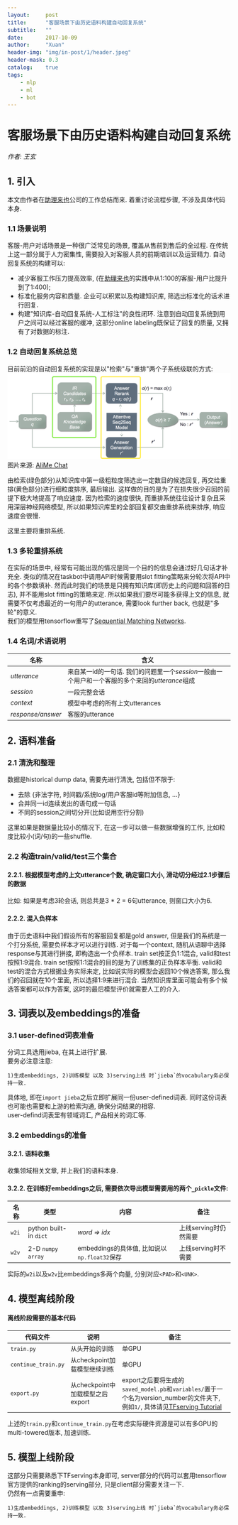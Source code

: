 ```yaml
---
layout:     post
title:      "客服场景下由历史语料构建自动回复系统"
subtitle:   ""
date:       2017-10-09
author:     "Xuan"
header-img: "img/in-post/1/header.jpeg"
header-mask: 0.3
catalog:    true
tags:
    - nlp
    - ml
    - bot
---
```



# 客服场景下由历史语料构建自动回复系统
*作者: 王玄*  


## 1. 引入
本文由作者在[助理来也](http://www.laiye.com)公司的工作总结而来. 着重讨论流程步骤, 不涉及具体代码本身.  
### 1.1 场景说明
客服-用户对话场景是一种很广泛常见的场景, 覆盖从售前到售后的全过程. 在传统上这一部分属于人力密集性, 需要投入对客服人员的前期培训以及运营精力. 自动回复系统的构建可以:  
* 减少客服工作压力提高效率, (在[助理来也](http://www.laiye.com)的实践中从1:100的客服-用户比提升到了1:400);  
* 标准化服务内容和质量. 企业可以积累以及构建知识库, 筛选出标准化的话术进行回复.  
* 构建"知识库-自动回复系统-人工标注"的良性闭环.  注意到自动回复系统到用户之间可以经过客服的缓冲, 这部分online labeling既保证了回复的质量, 又拥有了对数据的标注.  

### 1.2 自动回复系统总览
目前前沿的自动回复系统的实现是以"检索"与"重排"两个子系统级联的方式:  
![](/img/in-post/1/architecture.png)
图片来源: [AliMe Chat](http://www.aclweb.org/anthology/P17-2079)  

由检索(绿色部分)从知识库中第一级粗粒度筛选出一定数目的候选回复, 再交给重排(黄色部分)进行细粒度排序, 最后输出. 这样做的目的是为了在损失很少召回的前提下极大地提高了响应速度. 因为检索的速度很快, 而重排系统往往设计复杂且采用深层神经网络模型, 所以如果知识库里的全部回复都交由重排系统来排序, 响应速度会很慢.  

这里主要将重排系统.  

### 1.3 多轮重排系统
在实际的场景中, 经常有可能出现的情况是同一个目的的信息会通过好几句话才补充全. 类似的情况在taskbot中调用API时候需要用slot fitting策略来分轮次将API中的各个参数填补. 然而此时我们的场景是只拥有知识库(即历史上的问题和回答的日志), 并不能用slot fitting的策略来定. 所以如果我们要尽可能多获得上文的信息, 就需要不仅考虑最近的一句用户的utterance, 需要look further back, 也就是"多轮"的意义.  
我们的模型用tensorflow重写了[Sequential Matching Networks](http://www.aclweb.org/anthology/P17-1046).

### 1.4 名词/术语说明
名称 | 含义
--- | ---
*utterance* | 来自某一id的一句话. 我们的问题里一个*session*一般由一个用户和一个客服的多个来回的*utterance*组成
*session* | 一段完整会话  
*context* | 模型中考虑的所有上文utterances  
*response/answer* | 客服的utterance
  
  

## 2. 语料准备
### 2.1 清洗和整理
数据是historical dump data, 需要先进行清洗, 包括但不限于:  
* 去除 {非法字符, 时间戳/系统log/用户客服id等附加信息, ...}  
* 合并同一id连续发出的语句成一句话  
* 不同的session之间切分开(比如说用空行分割)

这里如果是数据量比较小的情况下, 在这一步可以做一些数据增强的工作, 比如粒度比较小(词/句)的一些shuffle. 

### 2.2 构造train/valid/test三个集合
#### 2.2.1. 根据模型考虑的上文utterance个数, 确定窗口大小, 滑动切分经过2.1步骤后的数据  
比如: 如果是考虑3轮会话, 则总共是3 * 2 = 6句utterance, 则窗口大小为6. 
#### 2.2.2. 混入负样本  
由于历史语料中我们假设所有的客服回复都是gold answer, 但是我们的系统是一个打分系统, 需要负样本才可以进行训练. 
对于每一个context, 随机从语聊中选择response与其进行拼接, 即构造出一个负样本. train set按正负1:1混合, valid和test按照1:9混合. train set按照1:1混合的目的是为了训练集的正负样本平衡. valid和test的混合方式根据业务实际来定, 比如说实际的模型会返回10个候选答案, 那么我们的召回就在10个里面, 所以选择1:9来进行混合. 当然知识库里面可能会有多个候选答案都可以作为答案, 这时的最后模型评价就需要人工的介入.  


## 3. 词表以及embeddings的准备
### 3.1 user-defined词表准备 
分词工具选用jieba, 在其上进行扩展.  
要务必注意注意: 
```
1)生成embeddings, 2)训练模型 以及 3)serving上线 时`jieba`的vocabulary务必保持一致.
```
具体地, 即在`import jieba`之后立即扩展同一份user-defined词表. 同时这份词表也可能也需要和上游的检索沟通, 确保分词结果的相容.  
user-defind词表里有领域词汇, 产品相关的词汇等.  

### 3.2 embeddings的准备
#### 3.2.1. 语料收集
收集领域相关文章, 并上我们的语料本身.
#### 3.2.2. 在训练好embeddings之后, 需要依次导出模型需要用的两个`_pickle`文件:  
名称 | 类型 | 内容 | 备注
--- | --- | --- | ---
`w2i` | python built-in `dict` | *word => idx* | 上线serving时仍然需要
`w2v` | 2-D `numpy array` | embeddings的具体值, 比如说以`np.float32`保存 | 上线serving时不需要

实际的`w2i`以及`w2v`比embeddings多两个向量, 分别对应`<PAD>`和`<UNK>`.  

## 4. 模型离线阶段
#### 离线阶段需要的基本代码
代码文件 | 说明 | 备注
--- | --- | ---
`train.py` | 从头开始的训练 | 单GPU
`continue_train.py` | 从checkpoint加载模型继续训练 | 单GPU
`export.py` | 从checkpoint中加载模型之后export | export之后要将生成的`saved_model.pb`和`variables/`置于一个名为version_number的文件夹下, 例如`1/`, 具体请见[TFserving Tutorial](https://www.tensorflow.org/serving/serving_basic)
  
上述的`train.py`和`continue_train.py`在考虑实际硬件资源是可以有多GPU的multi-towered版本, 加速训练.  

## 5. 模型上线阶段
这部分只需要熟悉下TFserving本身即可, server部分的代码可以套用tensorflow官方提供的ranking的serving部分, 只是client部分需要关注一下.  
仍然有一点需要重申:
```
1)生成embeddings, 2)训练模型 以及 3)serving上线 时`jieba`的vocabulary务必保持一致.
```

